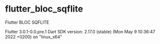 # flutter_bloc_sqflite
Flutter BLOC SQFLITE

Flutter 3.0.1-0.0.pre.1
Dart SDK version: 2.17.0 (stable) (Mon May 9 10:36:47 2022 +0200) on "linux_x64"
